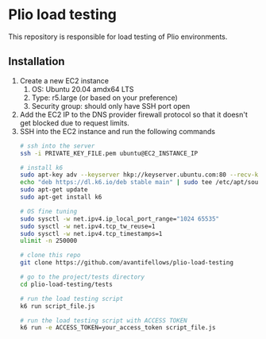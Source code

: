# Plio load testing
This repository is responsible for load testing of Plio environments.

## Installation
1. Create a new EC2 instance
    1. OS: Ubuntu 20.04 amdx64 LTS
    2. Type: r5.large (or based on your preference)
    3. Security group: should only have SSH port open
2. Add the EC2 IP to the DNS provider firewall protocol so that it doesn't get blocked due to request limits.
3. SSH into the EC2 instance and run the following commands
    ```sh
    # ssh into the server
    ssh -i PRIVATE_KEY_FILE.pem ubuntu@EC2_INSTANCE_IP

    # install k6
    sudo apt-key adv --keyserver hkp://keyserver.ubuntu.com:80 --recv-keys C5AD17C747E3415A3642D57D77C6C491D6AC1D69
    echo "deb https://dl.k6.io/deb stable main" | sudo tee /etc/apt/sources.list.d/k6.list
    sudo apt-get update
    sudo apt-get install k6

    # OS fine tuning
    sudo sysctl -w net.ipv4.ip_local_port_range="1024 65535"
    sudo sysctl -w net.ipv4.tcp_tw_reuse=1
    sudo sysctl -w net.ipv4.tcp_timestamps=1
    ulimit -n 250000

    # clone this repo
    git clone https://github.com/avantifellows/plio-load-testing

    # go to the project/tests directory
    cd plio-load-testing/tests

    # run the load testing script
    k6 run script_file.js

    # run the load testing script with ACCESS TOKEN
    k6 run -e ACCESS_TOKEN=your_access_token script_file.js
    ```
